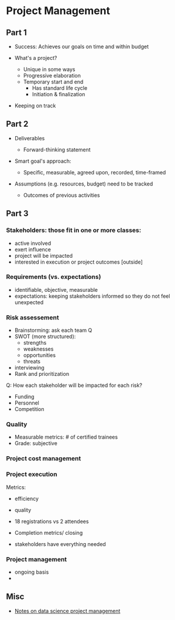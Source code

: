 
# Project Management 

## Part 1

- Success: Achieves our goals on time and within budget 

- What's a project?
  - Unique in some ways 
  - Progressive elaboration
  - Temporary start and end
    - Has standard life cycle
    - Initiation & finalization 

- Keeping on track

## Part 2

- Deliverables
  - Forward-thinking statement
- Smart goal's approach:
  - Specific, measurable, agreed upon, recorded, time-framed
   
- Assumptions (e.g. resources, budget) need to be tracked
  - Outcomes of previous activities


## Part 3

### Stakeholders: those fit in one or more classes:
- active involved
- exert influence
- project will be impacted
- interested in execution or project outcomes [outside]

### Requirements (vs. expectations)

- identifiable, objective, measurable
- expectations: keeping stakeholders informed so they do not feel unexpected

### Risk assessement 

- Brainstorming: ask each team Q
- SWOT (more structured):
  - strengths
  - weaknesses
  - opportunities 
  - threats
- interviewing
- Rank and prioritization  

Q: How each stakeholder will be impacted for each risk?

- Funding
- Personnel
- Competition


### Quality
- Measurable metrics: # of certified trainees
- Grade: subjective

### Project cost management

### Project execution 

Metrics:
- efficiency 
- quality
- 18 registrations vs 2 attendees

- Completion metrics/ closing
- stakeholders have everything needed


### Project management
- ongoing basis
- 

## Misc
- [Notes on data science project management](data_science.md)
